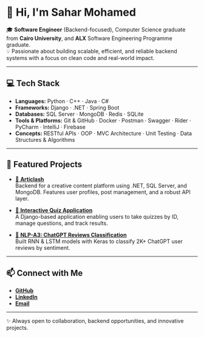 # 👋 Hi, I'm Sahar Mohamed

🎓 **Software Engineer** (Backend-focused), Computer Science graduate from **Cairo University**, and **ALX** Software Engineering Programme graduate.  
💡 Passionate about building scalable, efficient, and reliable backend systems with a focus on clean code and real-world impact.  

---

## 💻 Tech Stack

- **Languages:** Python · C++ · Java · C#  
- **Frameworks:** Django · .NET · Spring Boot  
- **Databases:** SQL Server · MongoDB · Redis · SQLite  
- **Tools & Platforms:** Git & GitHub · Docker · Postman · Swagger · Rider · PyCharm · IntelliJ · Firebase  
- **Concepts:** RESTful APIs · OOP · MVC Architecture · Unit Testing · Data Structures & Algorithms  

---

## 🚀 Featured Projects

- [📌 **Articlash**](https://github.com/00Eslam00/Articlash)  
  Backend for a creative content platform using .NET, SQL Server, and MongoDB. Features user profiles, post management, and a robust API layer.  

- [📌 **Interactive Quiz Application**](https://github.com/SaharMFR/InteractiveQuizApplication)  
  A Django-based application enabling users to take quizzes by ID, manage questions, and track results.  

- [📌 **NLP-A3: ChatGPT Reviews Classification**](https://github.com/3bde1r7man/NLP_A3)  
  Built RNN & LSTM models with Keras to classify 2K+ ChatGPT user reviews by sentiment.  

---

<!--
## 📊 GitHub Stats

<p align="center">
  <img src="https://github-readme-stats.vercel.app/api?username=SaharMFR&show_icons=true&theme=tokyonight" />
  <img src="https://github-readme-stats.vercel.app/api/top-langs/?username=SaharMFR&layout=compact&theme=tokyonight" />
</p>

---
-->

## 📫 Connect with Me

- [**GitHub**](https://github.com/SaharMFR)  
- [**LinkedIn**](https://www.linkedin.com/in/sahar-mohamed-20bb67253)  
- [**Email**](mailto:sahar.mfra@gmail.com)  

---

✨ Always open to collaboration, backend opportunities, and innovative projects.  
